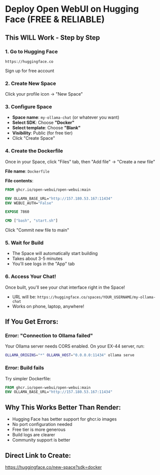 # Deploy Open WebUI on Hugging Face (FREE & RELIABLE)

## This WILL Work - Step by Step

### 1. Go to Hugging Face
```
https://huggingface.co
```
Sign up for free account

### 2. Create New Space
Click your profile icon → "New Space"

### 3. Configure Space
- **Space name**: `my-ollama-chat` (or whatever you want)
- **Select SDK**: Choose **"Docker"**
- **Select template**: Choose **"Blank"**
- **Visibility**: Public (for free tier)
- Click "Create Space"

### 4. Create the Dockerfile
Once in your Space, click "Files" tab, then "Add file" → "Create a new file"

**File name**: `Dockerfile`

**File contents**:
```dockerfile
FROM ghcr.io/open-webui/open-webui:main

ENV OLLAMA_BASE_URL="http://157.180.53.167:11434"
ENV WEBUI_AUTH="False"

EXPOSE 7860

CMD ["bash", "start.sh"]
```

Click "Commit new file to main"

### 5. Wait for Build
- The Space will automatically start building
- Takes about 3-5 minutes
- You'll see logs in the "App" tab

### 6. Access Your Chat!
Once built, you'll see your chat interface right in the Space!
- URL will be: `https://huggingface.co/spaces/YOUR_USERNAME/my-ollama-chat`
- Works on phone, laptop, anywhere!

## If You Get Errors:

### Error: "Connection to Ollama failed"
Your Ollama server needs CORS enabled. On your EX-44 server, run:
```bash
OLLAMA_ORIGINS="*" OLLAMA_HOST="0.0.0.0:11434" ollama serve
```

### Error: Build fails
Try simpler Dockerfile:
```dockerfile
FROM ghcr.io/open-webui/open-webui:main
ENV OLLAMA_BASE_URL="http://157.180.53.167:11434"
```

## Why This Works Better Than Render:
- Hugging Face has better support for ghcr.io images
- No port configuration needed
- Free tier is more generous
- Build logs are clearer
- Community support is better

## Direct Link to Create:
https://huggingface.co/new-space?sdk=docker